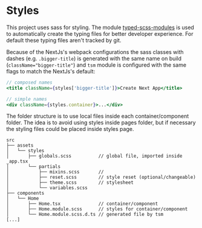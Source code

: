 # Styles

This project uses sass for styling. The module [typed-scss-modules](https://github.com/skovy/typed-scss-modules) is used to automatically create the typing files for better developer experience.
For default these typing files aren't tracked by git.

Because of the NextJs's webpack configurations the sass classes with dashes (e.g. `.bigger-title`) is generated with the same name on build (`className="bigger-title"`) and `tsm` module is configured with the same flags to match the NextJs's default:

```jsx
// composed names
<title className={styles['bigger-title']}>Create Next App</title>

// simple names
<div className={styles.container}>...</div>
```

The folder structure is to use local files inside each container/component folder. The idea is to avoid using styles inside pages folder, but if necessary the styling files could be placed inside styles page.

```
src
├── assets
│   └── styles
│       ├── globals.scss          // global file, imported inside _app.tsx
│       └── partials
│           ├── mixins.scss       //
│           ├── reset.scss        // style reset (optional/changeable)
│           ├── theme.scss        // stylesheet
│           └── variables.scss
├── components
│   └── Home
│       ├── Home.tsx              // container/component
│       ├── Home.module.scss      // styles for container/component
│       └── Home.module.scss.d.ts // generated file by tsm
[...]
```
